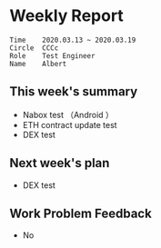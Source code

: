 # Weekly Report 
```
Time	2020.03.13 ~ 2020.03.19
Circle	CCCc
Role	Test Engineer
Name	Albert
```
## This week's summary 
- Nabox test （Android ）
- ETH contract update test
- DEX test



## Next week's plan

- DEX test




## Work Problem Feedback 
- No 


